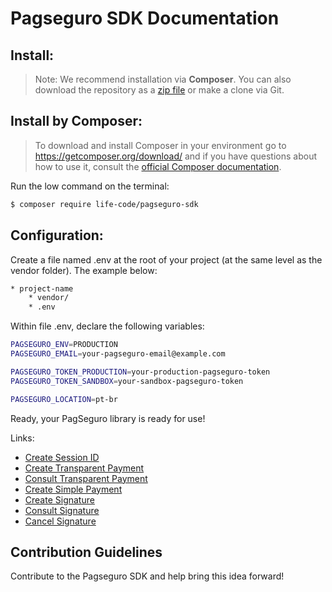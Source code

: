 # Pagseguro SDK Documentation


## Install:
> Note: We recommend installation via **Composer**. You can also download the repository as a [zip file](https://github.com/life-code/pagseguro-sdk/archive/master.zip) or make a clone via Git. 

 
## Install by Composer:
> To download and install Composer in your environment go to https://getcomposer.org/download/ and if you have questions about how to use it, consult the [official Composer documentation](https://getcomposer.org/doc).

Run the low command on the terminal:
```sh
$ composer require life-code/pagseguro-sdk
```

## Configuration: ##
Create a file named .env at the root of your project (at the same level as the vendor folder). The example below:

```sh
* project-name
    * vendor/
    * .env
```


Within file .env, declare the following variables:

```sh
PAGSEGURO_ENV=PRODUCTION
PAGSEGURO_EMAIL=your-pagseguro-email@example.com

PAGSEGURO_TOKEN_PRODUCTION=your-production-pagseguro-token
PAGSEGURO_TOKEN_SANDBOX=your-sandbox-pagseguro-token

PAGSEGURO_LOCATION=pt-br
```

Ready, your PagSeguro library is ready for use!



Links:
- [Create Session ID](https://github.com/life-code/pagseguro-sdk/blob/master/docs/Session.md)
- [Create Transparent Payment](https://github.com/life-code/pagseguro-sdk/blob/master/docs/Transactions/Transparent/Create.md)
- [Consult Transparent Payment](https://github.com/life-code/pagseguro-sdk/blob/master/docs/Transactions/Transparent/Notification.md)
- [Create Simple Payment](https://github.com/life-code/pagseguro-sdk/blob/master/docs/Transactions/Create.md)
- [Create Signature](https://github.com/life-code/pagseguro-sdk/blob/master/docs/PreApprovals/Create.md)
- [Consult Signature](https://github.com/life-code/pagseguro-sdk/blob/master/docs/PreApprovals/Notification.md)
- [Cancel Signature](https://github.com/life-code/pagseguro-sdk/blob/master/docs/PreApprovals/Cancelation.md)


## Contribution Guidelines
Contribute to the Pagseguro SDK and help bring this idea forward!
